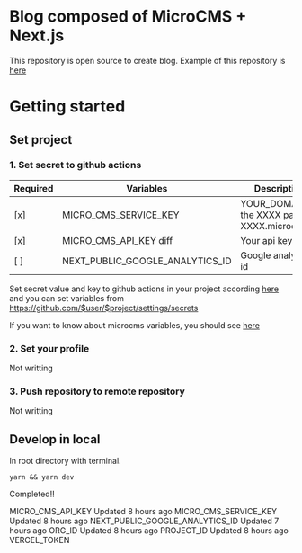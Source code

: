 # Blog composed of MicroCMS + Next.js
This repository is open source to create blog.
Example of this repository is [here](https://skill-blog.vercel.app/)
# Getting started

## Set project
### 1. Set secret to github actions
| Required | Variables | Description |
| --- | --- | --- |
| [x] | MICRO_CMS_SERVICE_KEY | YOUR_DOMAIN is the XXXX part of XXXX.microcms.io |
| [x] | MICRO_CMS_API_KEY diff | Your api key |
| [ ] | NEXT_PUBLIC_GOOGLE_ANALYTICS_ID | Google analytics id |

Set secret value and key to github actions in your project according [here](https://docs.github.com/en/actions/security-guides/encrypted-secrets) and you can set variables from https://github.com/$user/$project/settings/secrets

If you want to know about microcms variables, you should see [here](https://github.com/microcmsio/microcms-js-sdk#how-to-use)

### 2. Set your profile
Not writting
### 3. Push repository to remote repository
Not writting
## Develop in local

In root directory with terminal.
```
yarn && yarn dev
```
Completed!!



MICRO_CMS_API_KEY
Updated 8 hours ago
MICRO_CMS_SERVICE_KEY
Updated 8 hours ago
NEXT_PUBLIC_GOOGLE_ANALYTICS_ID
Updated 7 hours ago
ORG_ID
Updated 8 hours ago
PROJECT_ID
Updated 8 hours ago
VERCEL_TOKEN
